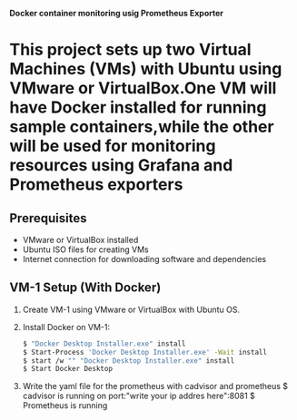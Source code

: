 **Docker container monitoring usig Prometheus Exporter**

# This project sets up two Virtual Machines (VMs) with Ubuntu using VMware or VirtualBox.One VM will have Docker installed for running sample containers,while the other will be used for monitoring resources using Grafana and Prometheus exporters

## Prerequisites
- VMware or VirtualBox installed
- Ubuntu ISO files for creating VMs
- Internet connection for downloading software and dependencies

## VM-1 Setup (With Docker)

1. Create VM-1 using VMware or VirtualBox with Ubuntu OS.
   
2. Install Docker on VM-1:
   ```bash
   $ "Docker Desktop Installer.exe" install
   $ Start-Process 'Docker Desktop Installer.exe' -Wait install
   $ start /w "" "Docker Desktop Installer.exe" install
   $ Start Docker Desktop
   
3. Write the yaml file for the prometheus with cadvisor and prometheus
   $ cadvisor is running on port:"write your ip addres here":8081
   $ Prometheus is running 




